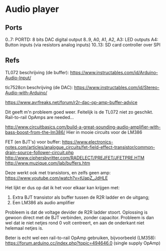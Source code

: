 # Audio player

## Ports

0..7: PORTD: 8 bits DAC digital output
8..9, A0, A1, A2, A3: LED outputs
A4: Button inputs (via resistors analog inputs)
10..13: SD card controller over SPI

## Refs


TL072 beschrijving (de buffer):
https://www.instructables.com/id/Arduino-Audio-Input/

tlc7528cn beschrijving (de DAC):
https://www.instructables.com/id/Stereo-Audio-with-Arduino/

https://www.avrfreaks.net/forum/r2r-dac-op-amp-buffer-advice

Dit geeft m'n probleem goed weer. Feitelijk is de TL072 niet zo geschikt. Rail-to-rail OpAmps are needed...


http://www.circuitbasics.com/build-a-great-sounding-audio-amplifier-with-bass-boost-from-the-lm386/
Hier in mooie circuits voor de LM386

FET (en BJT's) voor buffer:
https://www.electronics-notes.com/articles/analogue_circuits/fet-field-effect-transistor/common-drain-source-follower-circuit.php
http://www.ciphersbyritter.com/RADELECT/PREJFET/JFETPRE.HTM
http://www.muzique.com/lab/buffers.htm

Deze werkt ook met transistors, en zelfs geen amp:
https://www.youtube.com/watch?v=tUapZ_JdHLE


Het lijkt er dus op dat ik het voor elkaar kan krijgen met:
1. Extra BJT transistor als buffer tussen de R2R ladder en de uitgang;
2. Een LM386 als audio amplifier

Probleem is dat de voltage devider de R2R ladder stoort. Oplossing is gewoon direct met de BJT verbinden, zonder capacitor. Probleem is dan wel dat ie niet netjes rond 0 volt centreert, en aan de onderkant niet helemaal netjes is.

Beter is echt wel een rail-to-rail OpAmp gebruiken, bijvoorbeeld (LM358):
https://forum.arduino.cc/index.php?topic=494646.0
(single supply OpAmp)
